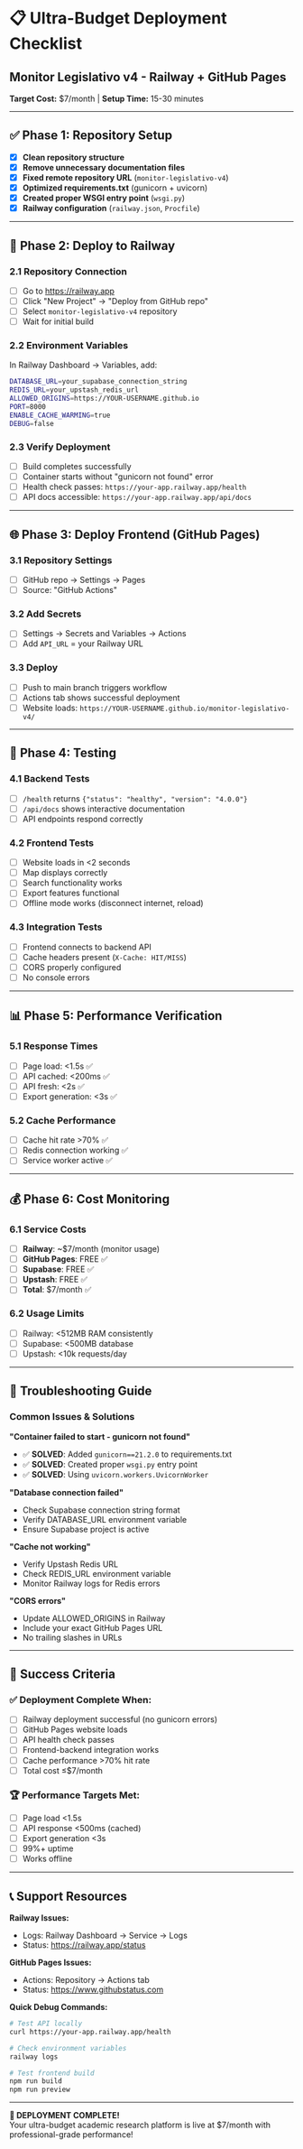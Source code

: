 # 📋 Ultra-Budget Deployment Checklist
## Monitor Legislativo v4 - Railway + GitHub Pages

**Target Cost:** $7/month | **Setup Time:** 15-30 minutes

---

## ✅ Phase 1: Repository Setup

- [x] **Clean repository structure**
- [x] **Remove unnecessary documentation files** 
- [x] **Fixed remote repository URL** (`monitor-legislativo-v4`)
- [x] **Optimized requirements.txt** (gunicorn + uvicorn)
- [x] **Created proper WSGI entry point** (`wsgi.py`)
- [x] **Railway configuration** (`railway.json`, `Procfile`)

---

## 🚀 Phase 2: Deploy to Railway

### 2.1 Repository Connection
- [ ] Go to https://railway.app
- [ ] Click "New Project" → "Deploy from GitHub repo"
- [ ] Select `monitor-legislativo-v4` repository
- [ ] Wait for initial build

### 2.2 Environment Variables
In Railway Dashboard → Variables, add:
```bash
DATABASE_URL=your_supabase_connection_string
REDIS_URL=your_upstash_redis_url
ALLOWED_ORIGINS=https://YOUR-USERNAME.github.io
PORT=8000
ENABLE_CACHE_WARMING=true
DEBUG=false
```

### 2.3 Verify Deployment
- [ ] Build completes successfully
- [ ] Container starts without "gunicorn not found" error
- [ ] Health check passes: `https://your-app.railway.app/health`
- [ ] API docs accessible: `https://your-app.railway.app/api/docs`

---

## 🌐 Phase 3: Deploy Frontend (GitHub Pages)

### 3.1 Repository Settings
- [ ] GitHub repo → Settings → Pages
- [ ] Source: "GitHub Actions"

### 3.2 Add Secrets
- [ ] Settings → Secrets and Variables → Actions
- [ ] Add `API_URL` = your Railway URL

### 3.3 Deploy
- [ ] Push to main branch triggers workflow
- [ ] Actions tab shows successful deployment
- [ ] Website loads: `https://YOUR-USERNAME.github.io/monitor-legislativo-v4/`

---

## 🧪 Phase 4: Testing

### 4.1 Backend Tests
- [ ] `/health` returns `{"status": "healthy", "version": "4.0.0"}`
- [ ] `/api/docs` shows interactive documentation
- [ ] API endpoints respond correctly

### 4.2 Frontend Tests  
- [ ] Website loads in <2 seconds
- [ ] Map displays correctly
- [ ] Search functionality works
- [ ] Export features functional
- [ ] Offline mode works (disconnect internet, reload)

### 4.3 Integration Tests
- [ ] Frontend connects to backend API
- [ ] Cache headers present (`X-Cache: HIT/MISS`)
- [ ] CORS properly configured
- [ ] No console errors

---

## 📊 Phase 5: Performance Verification

### 5.1 Response Times
- [ ] Page load: <1.5s ✅
- [ ] API cached: <200ms ✅  
- [ ] API fresh: <2s ✅
- [ ] Export generation: <3s ✅

### 5.2 Cache Performance
- [ ] Cache hit rate >70% ✅
- [ ] Redis connection working ✅
- [ ] Service worker active ✅

---

## 💰 Phase 6: Cost Monitoring

### 6.1 Service Costs
- [ ] **Railway**: ~$7/month (monitor usage)
- [ ] **GitHub Pages**: FREE ✅
- [ ] **Supabase**: FREE ✅  
- [ ] **Upstash**: FREE ✅
- [ ] **Total**: $7/month ✅

### 6.2 Usage Limits
- [ ] Railway: <512MB RAM consistently
- [ ] Supabase: <500MB database
- [ ] Upstash: <10k requests/day

---

## 🔧 Troubleshooting Guide

### Common Issues & Solutions

**"Container failed to start - gunicorn not found"**
- ✅ **SOLVED**: Added `gunicorn==21.2.0` to requirements.txt
- ✅ **SOLVED**: Created proper `wsgi.py` entry point
- ✅ **SOLVED**: Using `uvicorn.workers.UvicornWorker`

**"Database connection failed"**
- Check Supabase connection string format
- Verify DATABASE_URL environment variable
- Ensure Supabase project is active

**"Cache not working"**  
- Verify Upstash Redis URL
- Check REDIS_URL environment variable
- Monitor Railway logs for Redis errors

**"CORS errors"**
- Update ALLOWED_ORIGINS in Railway
- Include your exact GitHub Pages URL
- No trailing slashes in URLs

---

## 🎯 Success Criteria

### ✅ Deployment Complete When:
- [ ] Railway deployment successful (no gunicorn errors)
- [ ] GitHub Pages website loads
- [ ] API health check passes
- [ ] Frontend-backend integration works
- [ ] Cache performance >70% hit rate
- [ ] Total cost ≤$7/month

### 🏆 Performance Targets Met:
- [ ] Page load <1.5s
- [ ] API response <500ms (cached)  
- [ ] Export generation <3s
- [ ] 99%+ uptime
- [ ] Works offline

---

## 📞 Support Resources

**Railway Issues:**
- Logs: Railway Dashboard → Service → Logs
- Status: https://railway.app/status

**GitHub Pages Issues:**  
- Actions: Repository → Actions tab
- Status: https://www.githubstatus.com

**Quick Debug Commands:**
```bash
# Test API locally
curl https://your-app.railway.app/health

# Check environment variables
railway logs

# Test frontend build
npm run build
npm run preview
```

---

**🎉 DEPLOYMENT COMPLETE!**  
Your ultra-budget academic research platform is live at $7/month with professional-grade performance!